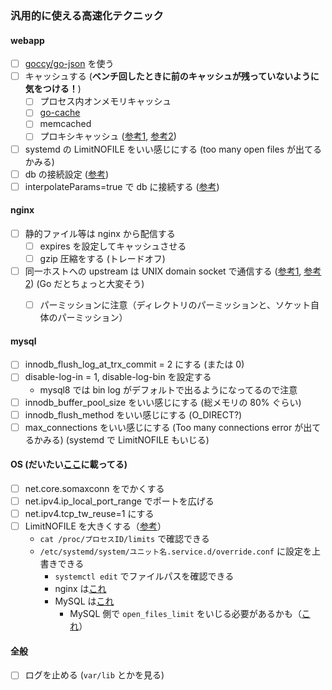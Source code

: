### 汎用的に使える高速化テクニック

#### webapp
- [ ] [goccy/go-json](https://github.com/goccy/go-json) を使う
- [ ] キャッシュする (**ベンチ回したときに前のキャッシュが残っていないように気をつける！**)
  - [ ] プロセス内オンメモリキャッシュ
  - [ ] [go-cache](https://github.com/patrickmn/go-cache)
  - [ ] memcached
  - [ ] プロキシキャッシュ ([参考1](https://4mo.co/nginx-proxy-cache/), [参考2](https://qiita.com/aosho235/items/bb1276a8c43e41edfc6f))
- [ ] systemd の LimitNOFILE をいい感じにする (too many open files が出てるかみる)
- [ ] db の接続設定 ([参考](https://tutuz-tech.hatenablog.com/entry/2020/03/24/170159))
- [ ] interpolateParams=true で db に接続する ([参考](http://dsas.blog.klab.org/archives/52191467.html))

#### nginx
- [ ] 静的ファイル等は nginx から配信する
  - [ ] expires を設定してキャッシュさせる
  - [ ] gzip 圧縮をする (トレードオフ)
- [ ] 同一ホストへの upstream は UNIX domain socket で通信する ([参考1](https://gist.github.com/south37/d4a5a8158f49e067237c17d13ecab12a#file-04_nginx-md), [参考2](https://kaneshin.hateblo.jp/entry/2016/05/29/020302)) (Go だとちょっと大変そう)
  - [ ] パーミッションに注意（ディレクトリのパーミッションと、ソケット自体のパーミッション）


#### mysql
- [ ] innodb_flush_log_at_trx_commit = 2 にする (または 0)
- [ ] disable-log-in = 1, disable-log-bin を設定する
  - mysql8 では bin log がデフォルトで出るようになってるので注意
- [ ] innodb_buffer_pool_size をいい感じにする (総メモリの 80% ぐらい)
- [ ] innodb_flush_method をいい感じにする (O_DIRECT?)
- [ ] max_connections をいい感じにする (Too many connections error が出てるかみる) (systemd で LimitNOFILE もいじる)

#### OS (だいたい[ここ](https://gist.github.com/south37/d4a5a8158f49e067237c17d13ecab12a#頻出カーネルパラメータ設定)に載ってる)
- [ ] net.core.somaxconn をでかくする
- [ ] net.ipv4.ip_local_port_range でポートを広げる
- [ ] net.ipv4.tcp_tw_reuse=1 にする
- [ ] LimitNOFILE を大きくする（[参考](https://github.com/Saza-ku/ISUCON-template/wiki/LimitNOFILE-%E3%82%92%E5%A4%89%E6%9B%B4%E3%81%99%E3%82%8B)）
  - `cat /proc/プロセスID/limits` で確認できる
  - `/etc/systemd/system/ユニット名.service.d/override.conf` に設定を上書きできる
    - `systemctl edit` でファイルパスを確認できる
    - nginx は[これ](https://github.com/Saza-ku/isucon11q/commit/db76093c2eca22a030c6616f3c69d22b8038cad3)
    - MySQL は[これ](https://github.com/Saza-ku/isucon11q/commit/e61a4844b6e1ec9c7fc9d68a120d564cd5554783)
      - MySQL 側で `open_files_limit` をいじる必要があるかも（[これ](https://github.com/Saza-ku/isucon11q/commit/5543eaefd533e598e9b6748c63354f09b7458623)）

#### 全般
- [ ] ログを止める (`var/lib` とかを見る)
